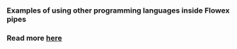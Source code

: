 ### Examples of using other programming languages inside Flowex pipes
### Read more [here](https://medium.com/@anton.mishchuk/multi-language-flowex-components-fdda11d34744)
